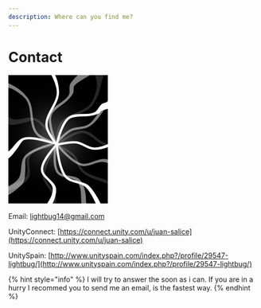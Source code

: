 ```yaml
---
description: Where can you find me?
---
```


# Contact



![](.gitbook/assets/darklogo_200x258.png)

Email: [lightbug14@gmail.com](mailto:lightbug14@gmail.com)

UnityConnect: [https://connect.unity.com/u/juan-salice](https://connect.unity.com/u/juan-salice)

UnitySpain: [http://www.unityspain.com/index.php?/profile/29547-lightbug/](http://www.unityspain.com/index.php?/profile/29547-lightbug/)

{% hint style="info" %}
I will try to answer the soon as i can. If you are in a hurry I recommed you to send me an email, is the fastest way.
{% endhint %}






